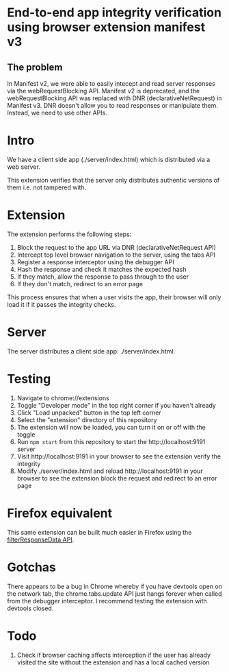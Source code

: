# End-to-end app integrity verification using browser extension manifest v3

## The problem
In Manifest v2, we were able to easily intecept and read server responses via the webRequestBlocking API. Manifest v2 is deprecated, and the webRequestBlocking API was replaced with DNR (declarativeNetRequest) in Manifest v3. DNR doesn't allow you to read responses or manipulate them. Instead, we need to use other APIs.

# Intro
We have a client side app (./server/index.html) which is distributed via a web server.

This extension verifies that the server only distributes authentic versions of them i.e. not tampered with.

# Extension
The extension performs the following steps:

1. Block the request to the app URL via DNR (declarativeNetRequest API)
2. Intercept top level browser navigation to the server, using the tabs API
3. Register a response interceptor using the debugger API
4. Hash the response and check it matches the expected hash
5. If they match, allow the response to pass through to the user
6. If they don't match, redirect to an error page

This process ensures that when a user visits the app, their browser will only load it if it passes the integrity checks.

# Server
The server distributes a client side app: ./server/index.html.

# Testing
1. Navigate to chrome://extensions
2. Toggle "Developer mode" in the top right corner if you haven't already
3. Click "Load unpacked" button in the top left corner
4. Select the "extension" directory of this repository
5. The extension will now be loaded, you can turn it on or off with the toggle
6. Run `npm start` from this repository to start the http://localhost:9191 server 
7. Visit http://localhost:9191 in your browser to see the extension verify the integrity
8. Modify ./server/index.html and reload http://localhost:9191 in your browser to see the extension block the request and redirect to an error page

# Firefox equivalent
This same extension can be built much easier in Firefox using the [filterResponseData API](https://developer.mozilla.org/en-US/docs/Mozilla/Add-ons/WebExtensions/API/webRequest/filterResponseData).

# Gotchas
There appears to be a bug in Chrome whereby if you have devtools open on the network tab, the chrome.tabs.update API just hangs forever when called from the debugger interceptor. I recommend testing the extension with devtools closed.

# Todo
1. Check if browser caching affects interception if the user has already visited the site without the extension and has a local cached version